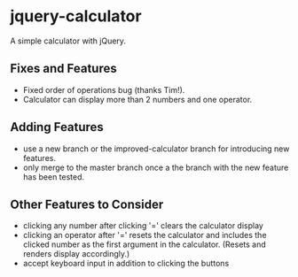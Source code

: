# jquery-calculator
A simple calculator with jQuery.

## Fixes and Features
* Fixed order of operations bug (thanks Tim!).
* Calculator can display more than 2 numbers and one operator.

## Adding Features
* use a new branch or the improved-calculator branch for introducing new features.
* only merge to the master branch once a the branch with the new feature has been tested.

## Other Features to Consider
* clicking any number after clicking '=' clears the calculator display
* clicking an operator after '=' resets the calculator and includes the clicked number as the first argument in the calculator. (Resets and renders display accordingly.)
* accept keyboard input in addition to clicking the buttons
